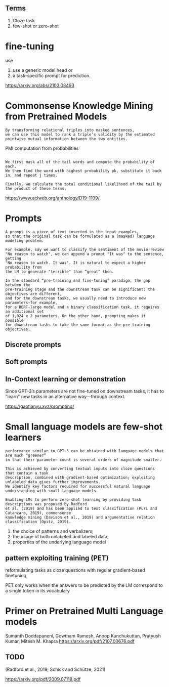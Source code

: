 

## Terms 

1. Cloze task
1. few-shot or zero-shot

# fine-tuning

use 
1. use a generic model head or 
2. a task-specific prompt for prediction.

https://arxiv.org/abs/2103.08493

# Commonsense Knowledge Mining from Pretrained Models

 ```
 By transforming relational triples into masked sentences, 
 we can use this model to rank a triple’s validity by the estimated pointwise mutual information between the two entities.
 ```

PMI computation from probabilities
```

We first mask all of the tail words and compute the probability of each. 
We then find the word with highest probability pk, substitute it back in, and repeat j times.

Finally, we calculate the total conditional likelihood of the tail by the product of these terms,

```

 https://www.aclweb.org/anthology/D19-1109/

# Prompts
 
```
A prompt is a piece of text inserted in the input examples, 
so that the original task can be formulated as a (masked) language modeling problem. 

For example, say we want to classify the sentiment of the movie review 
"No reason to watch", we can append a prompt "It was" to the sentence, getting 
"No reason to watch. It was". It is natural to expect a higher probability from 
the LM to generate "terrible" than “great” then.
```

```
In the standard “pre-training and fine-tuning” paradigm, the gap between the 
pre-training stage and the downstream task can be significant: the objectives are different, 
and for the downstream tasks, we usually need to introduce new parameters—for example, 
for a BERT-large model and a binary classification task, it requires an additional set 
of 1,024 x 2 parameters. On the other hand, prompting makes it possible 
for downstream tasks to take the same format as the pre-training objectives,

```

## Discrete prompts

## Soft prompts

## In-Context learning or demonstration

Since GPT-3’s parameters are not fine-tuned on downstream tasks, it has to "learn" new tasks in an alternative way—through context.

https://gaotianyu.xyz/prompting/


# Small language models are few-shot learners

```
performance similar to GPT-3 can be obtained with language models that are much “greener” 
in that their parameter count is several orders of magnitude smaller. 

This is achieved by converting textual inputs into cloze questions that contain a task
description, combined with gradient-based optimization; exploiting unlabeled data gives further improvements. 
We identify key factors required for successful natural language understanding with small language models.

```

```
Enabling LMs to perform zero-shot learning by providing task descriptions was proposed by Radford
et al. (2019) and has been applied to text classification (Puri and Catanzaro, 2019), commonsense
knowledge mining (Davison et al., 2019) and argumentative relation classification (Opitz, 2019).
```

1. the choice of patterns and verbalizers, 
2. the usage of both unlabeled and labeled data, 
2. properties of the underlying language model

## pattern exploiting training (PET)

reformulating tasks as cloze questions with regular gradient-based finetuning

PET only works when the answers to be predicted by the LM correspond to a single token in its vocabulary

# Primer on Pretrained Multi Language models

Sumanth Doddapaneni, Gowtham Ramesh, Anoop Kunchukuttan, Pratyush Kumar, Mitesh M. Khapra
https://arxiv.org/pdf/2107.00676.pdf


## TODO

(Radford et al., 2019; Schick and Schütze, 2021)


https://arxiv.org/pdf/2009.07118.pdf



